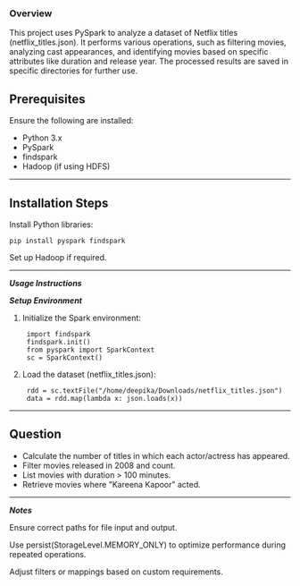 ### Overview
This project uses PySpark to analyze a dataset of Netflix titles (netflix_titles.json). It performs various operations, such as filtering movies, analyzing cast appearances, and identifying movies based on specific attributes like duration and release year. The processed results are saved in specific directories for further use.


## Prerequisites
Ensure the following are installed:

- Python 3.x
- PySpark
- findspark
- Hadoop (if using HDFS)
---
## Installation Steps
Install Python libraries:

    pip install pyspark findspark
    
Set up Hadoop if required.

---
***Usage Instructions***

***Setup Environment***

1. Initialize the Spark environment:

        import findspark
        findspark.init()
        from pyspark import SparkContext
        sc = SparkContext()

2. Load the dataset (netflix_titles.json):
    
        rdd = sc.textFile("/home/deepika/Downloads/netflix_titles.json")
        data = rdd.map(lambda x: json.loads(x))

---
## Question

- Calculate the number of titles in which each actor/actress has appeared.
- Filter movies released in 2008 and count.
- List movies with duration > 100 minutes.
- Retrieve movies where "Kareena Kapoor" acted.
---


***Notes***

Ensure correct paths for file input and output.

Use persist(StorageLevel.MEMORY_ONLY) to optimize performance during repeated operations.

Adjust filters or mappings based on custom requirements.
